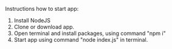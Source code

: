 Instructions how to start app:
1) Install NodeJS
2) Clone or download app.
3) Open terminal and install packages, using command "npm i"
4) Start app using command "node index.js" in terminal.

